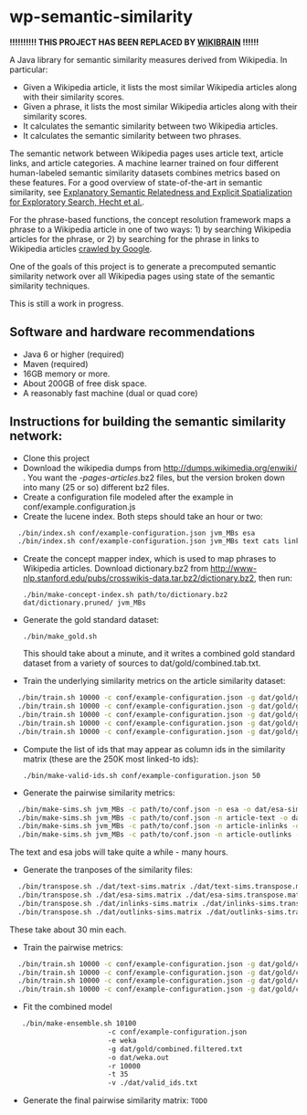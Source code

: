 wp-semantic-similarity
======================

**!!!!!!!!!! THIS PROJECT HAS BEEN REPLACED BY [WIKIBRAIN](https://github.com/shilad/wikibrain) !!!!!!**


A Java library for semantic similarity measures derived from Wikipedia. In particular:
* Given a Wikipedia article, it lists the most similar Wikipedia articles along with their similarity scores.
* Given a phrase, it lists the most similar Wikipedia articles along with their similarity scores.
* It calculates the semantic similarity between two Wikipedia articles.
* It calculates the semantic similarity between two phrases.

The semantic network between Wikipedia pages uses article text, article links, and article categories. A machine learner trained on four different human-labeled semantic similarity datasets combines metrics based on these features. For a good overview of state-of-the-art in semantic similarity, see [Explanatory Semantic Relatedness and Explicit Spatialization for Exploratory Search, Hecht et al.](http://brenthecht.com/papers/bhecht_sigir2012_ExpSpatialization_SRplusE.pdf).

For the phrase-based functions, the concept resolution framework maps a phrase to a Wikipedia article in one of two ways: 1) by searching 
Wikipedia articles for the phrase, or 2) by searching for the phrase in links to Wikipedia articles [crawled by Google](http://www-nlp.stanford.edu/pubs/crosswikis-data.tar.bz2/).

One of the goals of this project is to generate a precomputed semantic similarity network over all Wikipedia pages using state of the semantic similarity techniques.

This is still a work in progress.

Software and hardware recommendations
-----------
* Java 6 or higher (required)
* Maven (required)
* 16GB memory or more.
* About 200GB of free disk space.
* A reasonably fast machine (dual or quad core)

Instructions for building the semantic similarity network:
-----------
* Clone this project
* Download the wikipedia dumps from http://dumps.wikimedia.org/enwiki/ . You want the *-pages-articles*.bz2 files, but the version broken down into many (25 or so) different bz2 files.
* Create a configuration file modeled after the example in conf/example.configuration.js
* Create the lucene index. Both steps should take an hour or two:

```bash
  ./bin/index.sh conf/example-configuration.json jvm_MBs esa
  ./bin/index.sh conf/example-configuration.json jvm_MBs text cats links main
```

* Create the concept mapper index, which is used to map phrases to Wikipedia articles. Download dictionary.bz2 from http://www-nlp.stanford.edu/pubs/crosswikis-data.tar.bz2/dictionary.bz2, then run:

  `./bin/make-concept-index.sh path/to/dictionary.bz2 dat/dictionary.pruned/ jvm_MBs`
  
* Generate the gold standard dataset:

  `./bin/make_gold.sh`

  This should take about a minute, and it writes a combined gold standard dataset from a variety of sources to dat/gold/combined.tab.txt.

* Train the underlying similarity metrics on the article similarity dataset:

```bash
  ./bin/train.sh 10000 -c conf/example-configuration.json -g dat/gold/gold.titles.similarity.txt  -n inlinks -t dat/dictionary.pruned/ 
  ./bin/train.sh 10000 -c conf/example-configuration.json -g dat/gold/gold.titles.similarity.txt   -n outlinks -t dat/dictionary.pruned/ 
  ./bin/train.sh 10000 -c conf/example-configuration.json -g dat/gold/gold.titles.similarity.txt   -n article-text -t dat/dictionary.pruned/ 
  ./bin/train.sh 10000 -c conf/example-configuration.json -g dat/gold/gold.titles.similarity.txt   -n esa -t dat/dictionary.pruned/ 
  ./bin/train.sh 10000 -c conf/example-configuration.json -g dat/gold/gold.titles.similarity.txt   -n article-cats -t dat/dictionary.pruned/   
```
  
* Compute the list of ids that may appear as column ids in the similarity matrix (these are the 250K most linked-to ids):

  `./bin/make-valid-ids.sh conf/example-configuration.json 50`

* Generate the pairwise similarity metrics:

```bash
  ./bin/make-sims.sh jvm_MBs -c path/to/conf.json -n esa -o dat/esa-sims.matrix -r 500 -v dat/valid_ids.txt
  ./bin/make-sims.sh jvm_MBs -c path/to/conf.json -n article-text -o dat/text-sims.matrix -r 500 -v dat/valid_ids.txt
  ./bin/make-sims.sh jvm_MBs -c path/to/conf.json -n article-inlinks -o dat/inlink-sims.matrix -r 500 -v dat/valid_ids.txt
  ./bin/make-sims.sh jvm_MBs -c path/to/conf.json -n article-outlinks -o dat/outlink-sims.matrix -r 500 -v dat/valid_ids.txt
```
  
  The text and esa jobs will take quite a while - many hours.

* Generate the tranposes of the similarity files:

```bash
  ./bin/transpose.sh ./dat/text-sims.matrix ./dat/text-sims.transpose.matrix 24000 5000
  ./bin/transpose.sh ./dat/esa-sims.matrix ./dat/esa-sims.transpose.matrix 24000 5000
  ./bin/transpose.sh ./dat/inlinks-sims.matrix ./dat/inlinks-sims.transpose.matrix 24000 5000
  ./bin/transpose.sh ./dat/outlinks-sims.matrix ./dat/outlinks-sims.transpose.matrix 24000 5000
```
  
  These take about 30 min each.
  
* Train the pairwise metrics:


```bash
  ./bin/train.sh 10000 -c conf/example-configuration.json -g dat/gold/combined.articles.txt  -n pairwise-inlinks -t dat/dictionary.pruned/ 
  ./bin/train.sh 10000 -c conf/example-configuration.json -g dat/gold/combined.articles.txt  -n pairwise-outlinks -t dat/dictionary.pruned/ 
  ./bin/train.sh 10000 -c conf/example-configuration.json -g dat/gold/combined.articles.txt  -n pairwise-text -t dat/dictionary.pruned/ 
  ./bin/train.sh 10000 -c conf/example-configuration.json -g dat/gold/combined.articles.txt  -n pairwise-esa -t dat/dictionary.pruned/ 
```

* Fit the combined model

```bash
   ./bin/make-ensemble.sh 10100 
                        -c conf/example-configuration.json 
                        -e weka
                        -g dat/gold/combined.filtered.txt 
                        -o dat/weka.out 
                        -r 10000 
                        -t 35 
                        -v ./dat/valid_ids.txt
```

* Generate the final pairwise similarity matrix:
  `TODO`
